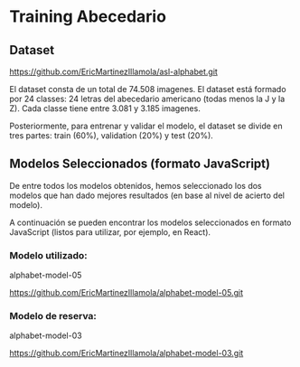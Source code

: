 # Training Abecedario

## Dataset

https://github.com/EricMartinezIllamola/asl-alphabet.git 

El dataset consta de un total de 74.508 imagenes.
El dataset está formado por 24 classes: 24 letras del abecedario americano (todas menos la J y la Z).
Cada classe tiene entre 3.081 y 3.185 imagenes.

Posteriormente, para entrenar y validar el modelo, el dataset se divide en tres partes: train (60%), validation (20%) y test (20%).

## Modelos Seleccionados (formato JavaScript)

De entre todos los modelos obtenidos, hemos seleccionado los dos modelos que han dado mejores resultados (en base al nivel de acierto del modelo).

A continuación se pueden encontrar los modelos seleccionados en formato JavaScript (listos para utilizar, por ejemplo, en React).

### Modelo utilizado:

alphabet-model-05

https://github.com/EricMartinezIllamola/alphabet-model-05.git

### Modelo de reserva:

alphabet-model-03

https://github.com/EricMartinezIllamola/alphabet-model-03.git